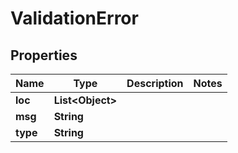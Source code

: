 

# ValidationError


## Properties

| Name | Type | Description | Notes |
|------------ | ------------- | ------------- | -------------|
|**loc** | **List&lt;Object&gt;** |  |  |
|**msg** | **String** |  |  |
|**type** | **String** |  |  |



